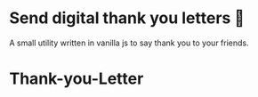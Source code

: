 # Send digital thank you letters 💌
A small utility written in vanilla js to say thank you to your friends.
# Thank-you-Letter
